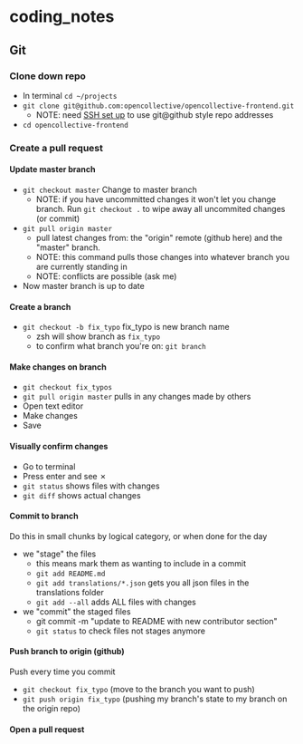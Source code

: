 # coding_notes

## Git

### Clone down repo

  - In terminal `cd ~/projects`
  - `git clone git@github.com:opencollective/opencollective-frontend.git`
    - NOTE: need [SSH set up](https://docs.github.com/en/github/authenticating-to-github/adding-a-new-ssh-key-to-your-github-account) to use git@github style repo addresses
  - `cd opencollective-frontend`
  
### Create a pull request

#### Update master branch

  - `git checkout master` Change to master branch
    - NOTE: if you have uncommitted changes it won't let you change branch. Run `git checkout .` to wipe away all uncommited changes (or commit)
  - `git pull origin master`
    - pull latest changes from: the "origin" remote (github here) and the "master" branch.
    - NOTE: this command pulls those changes into whatever branch you are currently standing in
    - NOTE: conflicts are possible (ask me)
  - Now master branch is up to date

#### Create a branch

  - `git checkout -b fix_typo` fix_typo is new branch name
    - zsh will show branch as `fix_typo`
    - to confirm what branch you're on: `git branch`

#### Make changes on branch
  
  - `git checkout fix_typos`
  - `git pull origin master` pulls in any changes made by others
  - Open text editor
  - Make changes
  - Save
  
#### Visually confirm changes

  - Go to terminal
  - Press enter and see ✗
  - `git status` shows files with changes
  - `git diff` shows actual changes
    
#### Commit to branch

Do this in small chunks by logical category, or when done for the day

 - we "stage" the files
    - this means mark them as wanting to include in a commit
    - `git add README.md`
    - `git add translations/*.json` gets you all json files in the translations folder
    - `git add --all` adds ALL files with changes 
 - we "commit" the staged files
    - git commit -m "update to README with new contributor section"
    - `git status` to check files not stages anymore
    
#### Push branch to origin (github)
Push every time you commit

- `git checkout fix_typo` (move to the branch you want to push)
- `git push origin fix_typo` (pushing my branch's state to my branch on the origin repo)

#### Open a pull request
